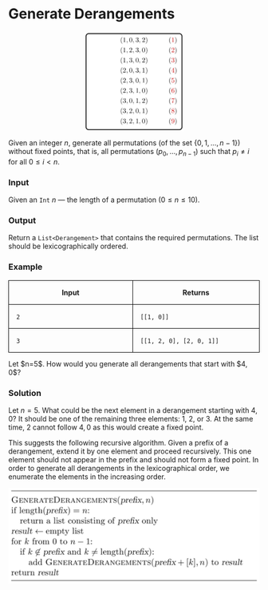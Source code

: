 <style>
.samples th, .samples td {
    border: 1px solid black;
    border-collapse: collapse;
    padding: 15px;
    width: 300px;
    /*max-width: 100%;*/
    /*text-align: center;*/
    /*alignment: center;*/
}

.sample th, .sample td {
    border: 1px solid black;
    padding: 15px;
    width: 300px;
    /*max-width: 100%;*/
    /*text-align: center;*/
    /*alignment: center;*/
}

.sample td {
    border-top: none;
    border-bottom: none;
}

.sample table {
    border-collapse: collapse;
    border: 1px solid black;
}

.logo {
    display: flex;
    justify-content: center;
}

.logo img {
    width: 200px;
    align: center;
}

.code span {
    line-height: 22px;
}
</style>

# Generate Derangements

<div class="logo">
    <img src="../../images/derangements_logo.png">
</div>

Given an integer $n$, generate all permutations
(of the set $\lbrace 0, 1, \dotsc, n-1\rbrace$)
without fixed points, that is, all permutations 
$(p_0, \dotsc, p_{n-1})$ such that $p_i \neq i$
for all $0 \le i < n$.

### Input

Given an `Int` $n$ — the length of a permutation ($0 \le n \le 10$).

### Output

Return a `List<Derangement>` that contains the required permutations.
The list should be lexicographically ordered.

### Example


<div class="samples">

| Input | Returns                  |
|-------|--------------------------|
| `2`   | `[[1, 0]]`               |
| `3`   | `[[1, 2, 0], [2, 0, 1]]` |

</div>

<div class="hint">
Let $n=5$. How would you generate all derangements that start with 
$4, 0$?
</div>

<div class="hint">

### Solution

Let $n=5$. What could be the next element in a derangement starting
with $4, 0$? It should be one of the remaining three elements: $1$, 
$2$, or $3$. At the same time, $2$ cannot follow $4, 0$ as this 
would create a fixed point.

This suggests the following recursive algorithm. Given a prefix of
a derangement, extend it by one element and proceed recursively.
This one element should not appear in the prefix and should not
form a fixed point. In order to generate all derangements in the 
lexicographical order, we enumerate the elements in the increasing 
order.

<img src="../../images/derangements.png">
</div>